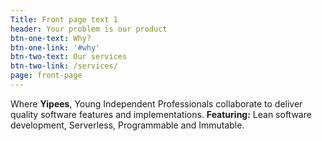 ```yaml
---
Title: Front page text 1
header: Your problem is our product
btn-one-text: Why?
btn-one-link: '#why'
btn-two-text: Our services
btn-two-link: /services/
page: front-page
---
```


Where **Yipees**, Young Independent Professionals collaborate to deliver quality software features and implementations.
**Featuring:** Lean software development, Serverless, Programmable and Immutable.
